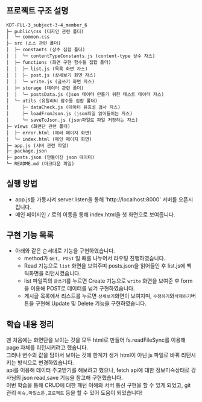 ## 프로젝트 구조 설명

    KDT-FUL-3_subject-3-4_member_6
    ├─ public\css (디자인 관련 폴더)
    │  └─ common.css
    ├─ src (소스 관련 폴더)
    │  ├─ constants (상수 집합 폴더)
    │  │  └─ contentTypeConstants.js (content-type 상수 자스)
    │  ├─ functions (화면 구현 함수들 집합 폴더)
    │  │  ├─ list.js (목록 화면 자스)
    │  │  ├─ post.js (상세보기 화면 자스)
    │  │  └─ write.js (글쓰기 화면 자스)
    │  ├─ storage (데이터 관련 폴더)
    │  │  └─ postsData.js (json 데이터 만들기 위한 테스트 데이터 자스)
    │  └─ utils (유틸리티 함수들 집합 폴더)
    │     ├─ dataCheck.js (데이터 유효성 검사 자스)
    │     ├─ loadFromJson.js (json파일 읽어들이는 자스)
    │     └─ saveToJson.js (json파일로 파일 저장하는 자스)
    ├─ views (화면단 관련 폴더)
    │  ├─ error.html (에러 페이지 화면)
    │  └─ index.html (메인 페이지 화면)
    ├─ app.js (서버 관련 파일)
    ├─ package.json
    ├─ posts.json (만들어진 json 데이터)
    └─ README.md (마크다운 파일)

## 실행 방법
- app.js를 가동시켜 server.listen을 통해 'http://localhost:8000' 서버를 오픈시킵니다.
- 메인 페이지인 `/` 로의 이동을 통해 index.html을 첫 화면으로 보여줍니다.
## 구현 기능 목록
- 아래와 같은 순서대로 기능을 구현하였습니다.
  - method가 `GET, POST` 일 때를 나누어서 라우팅 진행하였습니다.
  - Read 기능으로 `list` 화면을 보여주며 posts.json을 읽어들인 후 list.js에 백틱화면을 리턴시켰습니다.
  - list 파일쪽의 `글쓰기`를 누르면 Create 기능으로 `write` 화면을 보여준 후 form 을 이용해 POST로 데이터를 넘겨 구현하였습니다.
  - 게시글 목록에서 리스트를 누르면 `상세보기`화면이 보여지며, `수정하기`와`삭제하기`버튼을 구현해 Update 및 Delete 기능을 구현하였습니다.
## 학습 내용 정리
맨 처음에는 화면단을 보이는 것을 모두 html로 만들어 fs.readFileSync를 이용해 page 자체를 리턴시키려고 했습니다. <br>
그러나 변수의 값을 담아서 보이는 것에 한계가 생겨 html이 아닌 js 파일로 바꿔 리턴시키는 방식으로 변경하였습니다. <br>
api를 이용해 데이터 주고받기를 해보려고 했으나, fetch api에 대한 정보미숙상태로 강사님의 json read,save 기능을 참고해 구현했습니다. <br>
이번 학습을 통해 CRUD에 대한 패턴 이해와 서버 통신 구현을 할 수 있게 되었고, git 관리 `이슈,마일스톤,프로젝트` 등을 할 수 있어 도움이 되었습니다!